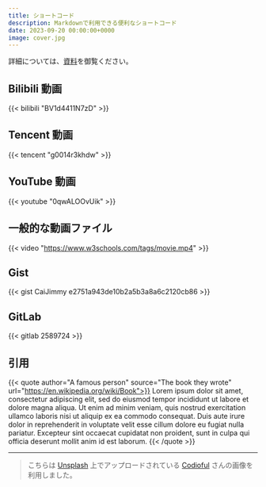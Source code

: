 ```yaml
---
title: ショートコード
description: Markdownで利用できる便利なショートコード
date: 2023-09-20 00:00:00+0000
image: cover.jpg
---
```


詳細については、[資料](https://stack.jimmycai.com/writing/shortcodes)を御覧ください。

## Bilibili 動画

{{< bilibili "BV1d4411N7zD" >}}

## Tencent 動画

{{< tencent "g0014r3khdw" >}}

## YouTube 動画

{{< youtube "0qwALOOvUik" >}}

## 一般的な動画ファイル

{{< video "https://www.w3schools.com/tags/movie.mp4" >}}

## Gist

{{< gist CaiJimmy e2751a943de10b2a5b3a8a6c2120cb86 >}}

## GitLab

{{< gitlab 2589724 >}}

## 引用

{{< quote author="A famous person" source="The book they wrote" url="https://en.wikipedia.org/wiki/Book">}}
Lorem ipsum dolor sit amet, consectetur adipiscing elit, sed do eiusmod tempor incididunt ut labore et dolore magna aliqua. Ut enim ad minim veniam, quis nostrud exercitation ullamco laboris nisi ut aliquip ex ea commodo consequat. Duis aute irure dolor in reprehenderit in voluptate velit esse cillum dolore eu fugiat nulla pariatur. Excepteur sint occaecat cupidatat non proident, sunt in culpa qui officia deserunt mollit anim id est laborum.
{{< /quote >}}

-----

> こちらは [Unsplash](https://unsplash.com/photos/WDSN62Qdxuk) 上でアップロードされている [Codioful](https://unsplash.com/@codioful) さんの画像を利用しました。